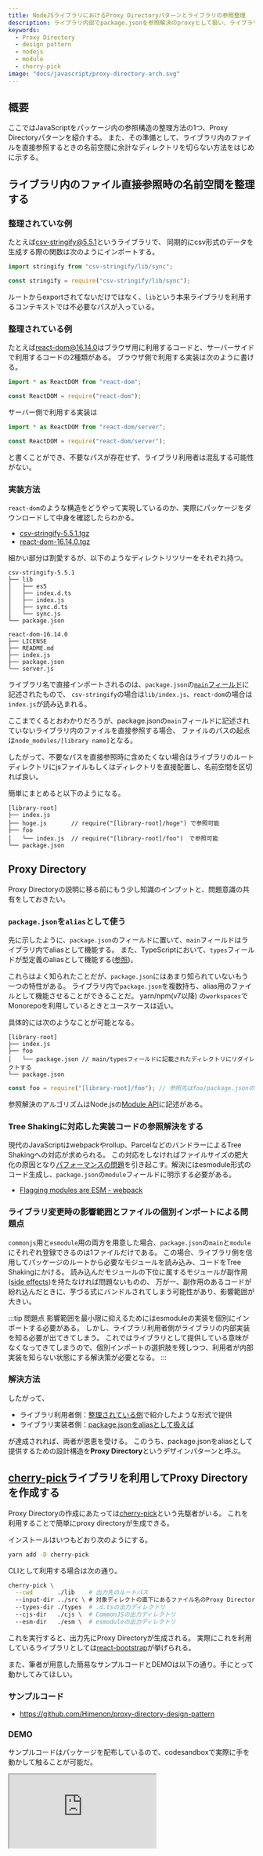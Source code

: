 ```yaml
---
title: NodeJSライブラリにおけるProxy Directoryパターンとライブラリの参照整理
description: ライブラリ内部でpackage.jsonを参照解決のproxyとして扱い、ライブラリの開発者と利用者の両方に恩恵のある設計を提供する方法を示す。
keywords:
  - Proxy Directory
  - design pattern
  - nodejs
  - module
  - cherry-pick
image: "docs/javascript/proxy-directory-arch.svg"
---
```


## 概要

ここではJavaScriptをパッケージ内の参照構造の整理方法の1つ、Proxy Directoryパターンを紹介する。
また、その準備として、ライブラリ内のファイルを直接参照するときの名前空間に余計なディレクトリを切らない方法をはじめに示する。

## ライブラリ内のファイル直接参照時の名前空間を整理する

### 整理されていな例

たとえば[csv-stringify@5.5.1](https://www.npmjs.com/package/csv-stringify/v/5.5.1)というライブラリで、
同期的にcsv形式のデータを生成する際の関数は次のようにインポートする。

```ts
import stringify from "csv-stringify/lib/sync";

const stringify = require("csv-stringify/lib/sync");
```

ルートからexportされてないだけではなく、`lib`という本来ライブラリを利用するコンテキストでは不必要なパスが入っている。

### 整理されている例

たとえば[react-dom@16.14.0](https://www.npmjs.com/package/react-dom/v/16.14.0)はブラウザ用に利用するコードと、サーバーサイドで利用するコードの2種類がある。
ブラウザ側で利用する実装は次のように書ける。

```ts
import * as ReactDOM from "react-dom";

const ReactDOM = require("react-dom");
```

サーバー側で利用する実装は

```ts
import * as ReactDOM from "react-dom/server";

const ReactDOM = require("react-dom/server");
```

と書くことができ、不要なパスが存在せず、ライブラリ利用者は混乱する可能性がない。

### 実装方法

`react-dom`のような構造をどうやって実現しているのか、実際にパッケージをダウンロードして中身を確認したらわかる。

- [csv-stringify-5.5.1.tgz](https://registry.npmjs.org/csv-stringify/-/csv-stringify-5.5.1.tgz)
- [react-dom-16.14.0.tgz](https://registry.npmjs.org/react-dom/-/react-dom-16.14.0.tgz)

細かい部分は割愛するが、以下のようなディレクトリツリーをそれぞれ持つ。

```
csv-stringify-5.5.1
├── lib
│   ├── es5
│   ├── index.d.ts
│   ├── index.js
│   ├── sync.d.ts
│   └── sync.js
└── package.json
```

```
react-dom-16.14.0
├── LICENSE
├── README.md
├── index.js
├── package.json
└── server.js
```

ライブラリ名で直接インポートされるのは、`package.json`の[`main`フィールド](https://docs.npmjs.com/files/package.json#main)に記述されたもので、
`csv-stringify`の場合は`lib/index.js`、`react-dom`の場合は`index.js`が読み込まれる。

ここまでくるとおわかりだろうが、package.jsonの`main`フィールドに記述されていないライブラリ内のファイルを直接参照する場合、
ファイルのパスの起点は`node_modules/[library name]`となる。

したがって、不要なパスを直接参照時に含めたくない場合はライブラリのルートディレクトリにjsファイルもしくはディレクトリを直接配置し、名前空間を区切れば良い。

簡単にまとめると以下のようになる。

```
[library-root]
├── index.js
├── hoge.js       // require("[library-root]/hoge") で参照可能
├── foo
│   └── index.js  // require("[library-root]/foo")　で参照可能
└── package.json
```

## Proxy Directory

Proxy Directoryの説明に移る前にもう少し知識のインプットと、問題意識の共有をしておきたい。

### `package.json`を`alias`として使う

先に示したように、`package.json`のフィールドに置いて、`main`フィールドはライブラリ内でaliasとして機能する。
また、TypeScriptにおいて、`types`フィールドが型定義のaliasとして機能する([参照](https://www.typescriptlang.org/docs/handbook/declaration-files/publishing.html))。

これらはよく知られたことだが、`package.json`にはあまり知られていないもう一つの特性がある。
ライブラリ内で`package.json`を複数持ち、alias用のファイルとして機能させることができることだ。
yarn/npm(v7以降) の`workspaces`でMonorepoを利用しているときとユースケースは近い。

具体的には次のようなことが可能となる。

```
[library-root]
├── index.js
├── foo
│   └── package.json // main/typesフィールドに記載されたディレクトリにリダイレクトする
└── package.json
```

```js
const foo = require("[library-root]/foo"); // 参照先はfoo/package.jsonの設定次第
```

参照解決のアルゴリズムはNode.jsの[Module API](https://nodejs.org/api/modules.html#modules_all_together)に記述がある。

### Tree Shakingに対応した実装コードの参照解決をする

現代のJavaScriptはwebpackやrollup、ParcelなどのバンドラーによるTree Shakingへの対応が求められる。
この対応をしなければファイルサイズの肥大化の原因となり[パフォーマンスの問題](https://dwango-js.github.io/performance-handbook/startup/module-field/)を引き起こす。解決にはesmodule形式のコード生成し、`package.json`の`module`フィールドに明示する必要がある。

- [Flagging modules are ESM - webpack](https://webpack.js.org/guides/ecma-script-modules/#flagging-modules-are-esm)

### ライブラリ変更時の影響範囲とファイルの個別インポートによる問題点

`commonjs`用と`esmodule`用の両方を用意した場合、`package.json`の`main`と`module`にそれぞれ登録できるのは1ファイルだけである。
この場合、ライブラリ側を信用してパッケージのルートから必要なモジュールを読み込み、コードをTree Shakingにかける。
読み込んだモジュールの下位に属するモジュールが副作用([side effects](https://webpack.js.org/guides/tree-shaking/#mark-the-file-as-side-effect-free))を持たなければ問題ないものの、
万が一、副作用のあるコードが紛れ込んだときに、芋づる式にバンドルされてしまう可能性があり、影響範囲が大きい。

:::tip 問題点
影響範囲を最小限に抑えるためにはesmoduleの実装を個別にインポートする必要がある。
しかし、ライブラリ利用者側がライブラリの内部実装を知る必要が出てきてしまう。
これではライブラリとして提供している意味がなくなってきてしまうので、個別インポートの選択肢を残しつつ、利用者が内部実装を知らない状態にする解決策が必要となる。
:::

### 解決方法

したがって、

- ライブラリ利用者側：[整理されている例](#整理されている例)で紹介したような形式で提供
- ライブラリ実装者側：[package.jsonをaliasとして扱えば](#packagejsonをaliasとして使う)

が達成されれば、両者が恩恵を受ける。
このうち、package.jsonをaliasとして提供するための設計構造を**Proxy Directory**というデザインパターンと呼ぶ。

## [cherry-pick](https://www.npmjs.com/package/cherry-pick)ライブラリを利用してProxy Directoryを作成する

Proxy Directoryの作成にあたっては[cherry-pick](https://www.npmjs.com/package/cherry-pick)という先駆者がいる。
これを利用することで簡単にproxy directoryが生成できる。

インストールはいつもどおり次のようにする。

```bash
yarn add -D cherry-pick
```

CLIとして利用する場合は次の通り。

```bash
cherry-pick \
  --cwd       ./lib    # 出力先のルートパス
  --input-dir ../src \ # 対象ディレクトの直下にあるファイル名のProxy Directoryを作成する (cwdからの相対パス)
  --types-dir ./types  # .d.tsの出力ディレクトリ
  --cjs-dir   ./cjs \  # CommonJSの出力ディレクトリ
  --esm-dir   ./esm \  # esmoduleの出力ディレクトリ
```

これを実行すると、出力先にProxy Directoryが生成される。
実際にこれを利用しているライブラリとしては[react-bootstrap](https://github.com/react-bootstrap/react-bootstrap)が挙げられる。

また、筆者が用意した簡易なサンプルコードとDEMOは以下の通り。手にとって動かしてみてほしい。

### サンプルコード

* <https://github.com/Himenon/proxy-directory-design-pattern>

### DEMO

サンプルコードはパッケージを配布しているので、codesandboxで実際に手を動かして触ることが可能だ。

<iframe
  src="https://codesandbox.io/embed/proxy-directory-pattern-demo-4r7pu?fontsize=14&hidenavigation=1&theme=dark&view=editor"
  style={{
    width: "100%",
    height: "500px",
    border: 0,
    borderRadius: "4px",
    overflow: "hidden",
  }}
  title="proxy-directory-pattern-demo"
  allow="accelerometer; ambient-light-sensor; camera; encrypted-media; geolocation; gyroscope; hid; microphone; midi; payment; usb; vr; xr-spatial-tracking"
  sandbox="allow-forms allow-modals allow-popups allow-presentation allow-same-origin allow-scripts"
/>

### アーキテクチャ

Proxy Directoryのアーキテクチャを俯瞰した図で表すと次のようになる。

![Proxy Directoryのアーキテクチャ](./images/proxy-directory-arch.svg)

### ビルド周り

実際にはcherry-pickを利用してもまだライブラリの利用者が参照パスを書くために内部実装を知る必要が出てくる。
これを解決するにはProxy Directoryを吐き出した先でpublish可能な状態に調整する必要があるが、
全部書くと長く本筋とずれるので、記事を切り出しておく（現在工事中）。

## まとめ

Proxy Directoryパターンの恩恵は以下。

* ライブラリの実装者
  * 実装の都合がライブラリの利用者に影響しなくなる。
* ライブラリ利用者
  * 小さな範囲でコードを利用する選択肢を得られる。
  * cjsかesmoduleか調べなくても良くなる。

## Reference

- ライブラリ
  - https://www.npmjs.com/package/cherry-pick
- 実装例
  - <https://github.com/react-bootstrap/react-bootstrap>
- 記事
  - [How to Create JavaScript Libraries in 2018 (Part 2)](https://developers.livechat.com/updates/how-to-create-javascript-libraries-in-2018-part-2/#proxy-directories)
  - [package.jsonのmainとmodule - Mission-Street.](https://hakozaru.com/posts/package-json-main-module-field)
  - [複数のモジュール形式(CommonJS, ES Modules, UMD)をサポートしたnpmパッケージの作り方 in TypeScript - dackdive's blog](https://dackdive.hateblo.jp/entry/2019/09/23/100000)
  - ["module"フィールド対応 - Webフロントエンド パフォーマンス改善ハンドブック](https://dwango-js.github.io/performance-handbook/startup/module-field/)
- API
  - [Module API](https://nodejs.org/api/modules.html#modules_all_together)
